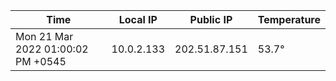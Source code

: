 | Time     | Local IP | Public IP | Temperature |
| ----------- | ----------- | ----------- | ----------- |
| Mon 21 Mar 2022 01:00:02 PM +0545      | 10.0.2.133     | 202.51.87.151  | 53.7° |
